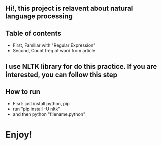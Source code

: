 ## Hi!, this project is relavent about natural language processing
## Table of contents 
* First, Familiar with "Regular Expression"
* Second, Count freq of word from article
## I use NLTK library for do this practice. If you are interested, you can follow this step 
## How to run
* Fisrt: just install python, pip 
* run "pip install -U nltk"
* and then python "filename.python"
# Enjoy!
